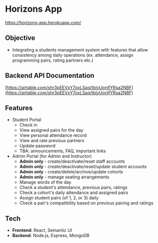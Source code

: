 # Horizons App

https://horizons-app.herokuapp.com/

## Objective
 - Integrating a students management system with features that allow consistency among daily operations (ex. attendance, assign programming pairs, rating partners etc.)

## Backend API Documentation
[https://airtable.com/shr3pEEVxY7oxLSaq/tblyUonlfYRsa2NBF](https://airtable.com/shr3pEEVxY7oxLSaq/tblyUonlfYRsa2NBF)

## Features
- Student Portal
  - Check in
  - View assigned pairs for the day
  - View personal attendance record
  - View and rate previous partners
  - Update password
  - TBA: announcements, FAQ, important links
- Admin Portal (for Admin and Instructor)
  - **Admin only** - create/deactivate/reset staff accounts
  - **Admin only** - create/deactivate/reset/update student accounts
  - **Admin only** - create/delete/archive/update cohorts
  - **Admin only** - manage seating arrangements
  - Manage words of the day
  - Check a student's attendance, previous pairs, ratings
  - Check a cohort's daily attendance and assigned pairs
  - Assign student pairs (of 1, 2, or 3) daily
  - Check a pair's compatibility based on previous pairing and ratings

## Tech
- __Frontend__: React, Semantic UI
- __Backend__: Node.js, Express, MongoDB
